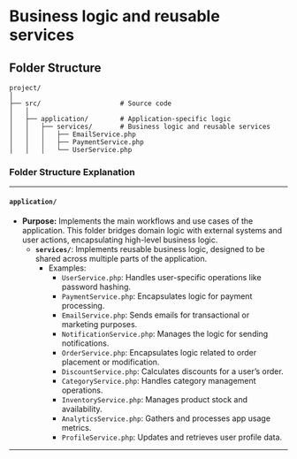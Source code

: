 # Business logic and reusable services

## Folder Structure

```
project/
│
├── src/                    # Source code
│   │
│   ├── application/        # Application-specific logic
│   │   ├── services/       # Business logic and reusable services
│   │   │   ├── EmailService.php
│   │   │   ├── PaymentService.php
│   │   │   └── UserService.php
```


### **Folder Structure Explanation**

* * *

#### **`application/`**

- **Purpose:** Implements the main workflows and use cases of the application. This folder bridges domain logic with external systems and user actions, encapsulating high-level business logic.
    - **`services/`**: Implements reusable business logic, designed to be shared across multiple parts of the application.
        - Examples:
            - `UserService.php`: Handles user-specific operations like password hashing.
            - `PaymentService.php`: Encapsulates logic for payment processing.
            - `EmailService.php`: Sends emails for transactional or marketing purposes.
            - `NotificationService.php`: Manages the logic for sending notifications.
            - `OrderService.php`: Encapsulates logic related to order placement or modification.
            - `DiscountService.php`: Calculates discounts for a user’s order.
            - `CategoryService.php`: Handles category management operations.
            - `InventoryService.php`: Manages product stock and availability.
            - `AnalyticsService.php`: Gathers and processes app usage metrics.
            - `ProfileService.php`: Updates and retrieves user profile data.

* * *
